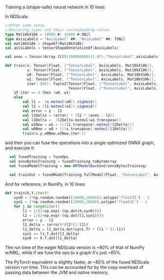 Training a (shape-safe) neural network in 10 lines:

In NDScala:
```scala
//After some setup
//Declaring types and their corresponding values
type Mat10kX10k = 10000 #: 10000 #:SNil
type AxisLabels = "AxisLabel" ##: "AxisLabel" ##: TSNil
val mat10kX10k = shapeOf[Mat10kX10k]
val axisLabels = tensorShapeDenotationOf[AxisLabels]

val ones = Tensor(Array.fill(100000000)(1.0f),"TensorLabel",axisLabels, mat10kX10k)

def train(x: Tensor[Float, ("TensorLabel", AxisLabels, Mat10kX10k)],
          y: Tensor[Float, ("TensorLabel", AxisLabels, Mat10kX10k)],
          w0: Tensor[Float, ("TensorLabel", AxisLabels, Mat10kX10k)],
          w1: Tensor[Float, ("TensorLabel", AxisLabels, Mat10kX10k)],
          iter: Int): Tuple2[Tensor[Float, ("TensorLabel", AxisLabels, Mat10kX10k)],
                             Tensor[Float, ("TensorLabel", AxisLabels, Mat10kX10k)]] =
    if iter == 0 then (w0, w1)
    else
        val l1 =  (x.matmul(w0)).sigmoid()
        val l2 = (l1.matmul(w1)).sigmoid()
        val error = y - l2
        val l2Delta = (error) * (l2 * (ones - l2))
        val l1Delta =  (l2Delta.matmul(w1.transpose))
        val w1New = w1 + (((l1.transpose).matmul(l2Delta)))
        val w0New = w0 + (((x.transpose).matmul(l1Delta)))
        train(x,y,w0New,w1New,iter-1)
```

and then you can fuse the operations into a single optimized ONNX graph, and execute it:

```scala
  val fusedTraining = fuseOps
  val onnxBytesTraining = fusedTraining.toByteArray
  val fusedModelTraining = new ORTModelBackend(onnxBytesTraining)

  val trainOut = fusedModelTraining.fullModel[Float, "TensorLabel", AxisLabels, Mat10kx10k](x, y, w0, w1)
```

And for reference, in NumPy, in 10 lines:

```python
def train(X,Y,iter): 
    syn0 = 2*np.random.random((10000,10000)).astype('float32') - 1
    syn1 = 2*np.random.random((10000,1000)).astype('float32') - 1
    for j in range(iter): 
        l1 = 1/(1+np.exp(-(np.dot(X,syn0))))  
        l2 = 1/(1+np.exp(-(np.dot(l1,syn1)))) 
        error = y - l2
        l2_delta = (error)*(l2*(1-l2))
        l1_delta = l2_delta.dot(syn1.T) * (l1 * (1-l1))
        syn1 += l1.T.dot(l2_delta)
        syn0 += X.T.dot(l1_delta) 
```

The run time of the eager NDScala version is ~80% of that of NumPy w/MKL,
while if we fuse the ops to a graph it's just ~65%.

The PyTorch equivalent is slightly faster, at ~85% of the fused NDScala version run time.
This can be accounted for by the copy overhead of passing data between the JVM and native memory.
